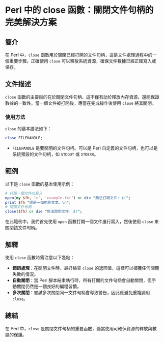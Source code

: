 <!--
Meta Description: # Perl 中的 close 函數：關閉文件句柄的完美解決方案 ## 簡介 在 Perl 中，`close` 函數用於關閉已經打開的文件句柄，這是文件處理過程中的一個重要步驟。正確使用 `close` 可以釋放系統資源，確保文件數據已經正確寫入或保存。 ## 文件描述 `close` 函數的主要目...
Meta Keywords: close, perl, filehandle, open, die
-->

# Perl 中的 close 函數：關閉文件句柄的完美解決方案

## 簡介
在 Perl 中，`close` 函數用於關閉已經打開的文件句柄，這是文件處理過程中的一個重要步驟。正確使用 `close` 可以釋放系統資源，確保文件數據已經正確寫入或保存。

## 文件描述
`close` 函數的主要目的在於關閉文件句柄，這不僅有助於釋放內存資源，還能保證數據的一致性。當一個文件被打開後，應當在完成操作後使用 `close` 將其關閉。

### 使用方法
`close` 的基本語法如下：

```perl
close FILEHANDLE;
```

- `FILEHANDLE` 是要關閉的文件句柄。可以是 Perl 自定義的文件句柄，也可以是系統預設的文件句柄，如 `STDOUT` 或 `STDERR`。

## 範例
以下是 `close` 函數的基本使用示例：

```perl
# 打開一個文件以寫入
open(my $fh, '>', 'example.txt') or die "無法打開文件: $!";
print $fh "這是一個範例文本。\n";
# 關閉文件句柄
close($fh) or die "無法關閉文件: $!";
```

在此範例中，我們首先使用 `open` 函數打開一個文件進行寫入，然後使用 `close` 來關閉該文件句柄。

## 解釋
使用 `close` 函數時需注意以下幾點：

- **錯誤處理**：在關閉文件時，最好檢查 `close` 的返回值，這樣可以捕獲任何關閉失敗的情況。
- **自動關閉**：當 Perl 腳本結束執行時，所有打開的文件句柄會自動關閉，但手動關閉仍然是一個良好的編程習慣。
- **多次關閉**：嘗試多次關閉同一文件句柄會導致警告，因此應避免重複調用 `close`。

## 總結
在 Perl 中，`close` 是關閉文件句柄的重要函數，適當使用可確保資源的釋放與數據的保護。